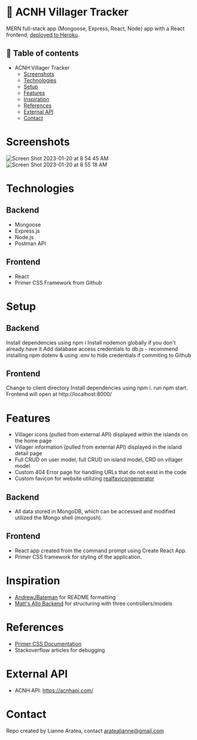 # 🍃 ACNH Villager Tracker 
MERN full-stack app (Mongoose, Express, React, Node) app with a React frontend, [deployed to Heroku](https://acnh-villager-tracker.herokuapp.com/).

## 📄 Table of contents
* ACNH Villager Tracker
  * [Screenshots](#screenshots)
  * [Technologies](#technologies)
  * [Setup](#setup)
  * [Features](#features)
  * [Inspiration](#inspiration)
  * [References](#references)
  * [External API](#external-api)
  * [Contact](#contact)

# Screenshots
![Screen Shot 2023-01-20 at 8 54 45 AM](https://user-images.githubusercontent.com/114965043/213757570-b76150c8-8875-4ba5-89a6-46b097e7c2af.png)
![Screen Shot 2023-01-20 at 8 55 18 AM](https://user-images.githubusercontent.com/114965043/213757580-cbde09a1-f080-4229-a72d-93779c60f04c.png)


# Technologies
## Backend
* Mongoose
* Express.js 
* Node.js 
* Postman API 

## Frontend
* React 
* Primer CSS Framework from Github

# Setup
## Backend
Install dependencies using npm i
Install nodemon globally if you don't already have it
Add database access credentials to db.js - recommend installing npm dotenv & using .env to hide credentials if commiting to Github


## Frontend
Change to client directory
Install dependencies using npm i.
run npm start. Frontend will open at http://localhost:8000/


# Features 
* Villager icons (pulled from external API) displayed within the islands on the home page
* Villager information (pulled from external API) displayed in the island detail page 
* Full CRUD on user model, full CRUD on island model, CRD on villager model
* Custom 404 Error page for handling URLs that do not exist in the code
* Custom favicon for website utilizing [realfavicongenerator](https://realfavicongenerator.net/svg-favicon/)

## Backend
* All data stored in MongoDB, which can be accessed and modified utilized the Mongo shell (mongosh).

## Frontend
* React app created from the command prompt using Create React App.
* Primer CSS framework for styling of the application.

# Inspiration 
* [AndrewJBateman](https://github.com/AndrewJBateman/pern-stack-todo) for README formatting
* [Matt's Allo Backend](https://github.com/GonczarM/Allo-BackEnd) for structuring with three controllers/models

# References
* [Primer CSS Documentation](https://primer.style/css/)
* Stackoverflow articles for debugging

# External API
* ACNH API: https://acnhapi.com/


# Contact
Repo created by Lianne Aratea, contact aratealianne@gmail.com
